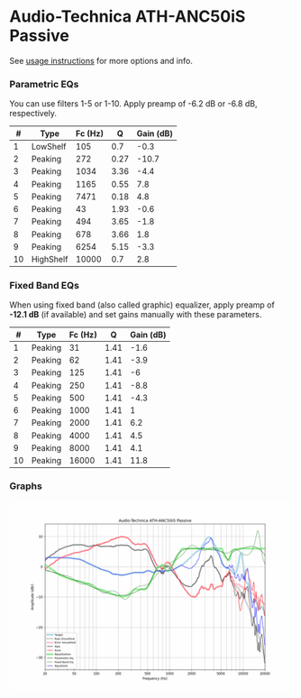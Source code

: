 # Audio-Technica ATH-ANC50iS Passive
See [usage instructions](https://github.com/jaakkopasanen/AutoEq#usage) for more options and info.

### Parametric EQs
You can use filters 1-5 or 1-10. Apply preamp of -6.2 dB or -6.8 dB, respectively.

|   # | Type      |   Fc (Hz) |    Q |   Gain (dB) |
|-----|-----------|-----------|------|-------------|
|   1 | LowShelf  |       105 | 0.7  |        -0.3 |
|   2 | Peaking   |       272 | 0.27 |       -10.7 |
|   3 | Peaking   |      1034 | 3.36 |        -4.4 |
|   4 | Peaking   |      1165 | 0.55 |         7.8 |
|   5 | Peaking   |      7471 | 0.18 |         4.8 |
|   6 | Peaking   |        43 | 1.93 |        -0.6 |
|   7 | Peaking   |       494 | 3.65 |        -1.8 |
|   8 | Peaking   |       678 | 3.66 |         1.8 |
|   9 | Peaking   |      6254 | 5.15 |        -3.3 |
|  10 | HighShelf |     10000 | 0.7  |         2.8 |

### Fixed Band EQs
When using fixed band (also called graphic) equalizer, apply preamp of **-12.1 dB** (if available) and set gains manually with these parameters.

|   # | Type    |   Fc (Hz) |    Q |   Gain (dB) |
|-----|---------|-----------|------|-------------|
|   1 | Peaking |        31 | 1.41 |        -1.6 |
|   2 | Peaking |        62 | 1.41 |        -3.9 |
|   3 | Peaking |       125 | 1.41 |        -6   |
|   4 | Peaking |       250 | 1.41 |        -8.8 |
|   5 | Peaking |       500 | 1.41 |        -4.3 |
|   6 | Peaking |      1000 | 1.41 |         1   |
|   7 | Peaking |      2000 | 1.41 |         6.2 |
|   8 | Peaking |      4000 | 1.41 |         4.5 |
|   9 | Peaking |      8000 | 1.41 |         4.1 |
|  10 | Peaking |     16000 | 1.41 |        11.8 |

### Graphs
![](./Audio-Technica%20ATH-ANC50iS%20Passive.png)
